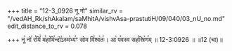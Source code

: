 +++
title = "12-3_0926 नू नो"
similar_rv = "/vedAH_Rk/shAkalam/saMhitA/vishvAsa-prastutiH/09/040/03_nU_no.md"
edit_distance_to_rv = 0.078

+++
नू꣡ नो꣢ र꣣यिं꣢ म꣣हा꣡मि꣢न्दो꣣ऽस्म꣡भ्य꣢ꣳ सोम वि꣣श्व꣡तः꣢। आ꣡ प꣢वस्व सह꣣स्रि꣡ण꣢म् ॥ 12-3:0926 ॥ ॥12 (चा)॥

<div class="js_include " url="/vedAH_Rk/shAkalam/saMhitA/vishvAsa-prastutiH/09/040/03_nU_no.md"  newLevelForH1="2" title="विश्वास-शाकल-प्रस्तुतिः"  > </div>